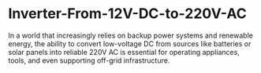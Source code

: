 # Inverter-From-12V-DC-to-220V-AC
In a world that increasingly relies on backup power systems and renewable energy, the ability to convert low-voltage DC from sources like batteries or solar panels into reliable 220V AC is essential for operating appliances, tools, and even supporting off-grid infrastructure.
